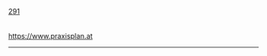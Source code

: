 [291](https://github.com/guilhermeprokisch/guilherme/issues/291) 
###### 

https://www.praxisplan.at



-------------------------------------------------------------------------------

